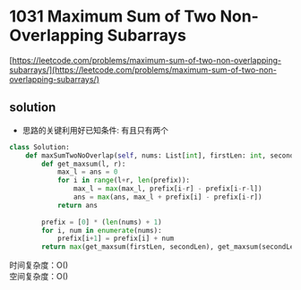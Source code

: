 # 1031 Maximum Sum of Two Non-Overlapping Subarrays
[https://leetcode.com/problems/maximum-sum-of-two-non-overlapping-subarrays/](https://leetcode.com/problems/maximum-sum-of-two-non-overlapping-subarrays/)


## solution

- 思路的关键利用好已知条件: 有且只有两个

```python
class Solution:
    def maxSumTwoNoOverlap(self, nums: List[int], firstLen: int, secondLen: int) -> int:
        def get_maxsum(l, r):
            max_l = ans = 0
            for i in range(l+r, len(prefix)):
                max_l = max(max_l, prefix[i-r] - prefix[i-r-l])
                ans = max(ans, max_l + prefix[i] - prefix[i-r])
            return ans
        
        prefix = [0] * (len(nums) + 1)
        for i, num in enumerate(nums):
            prefix[i+1] = prefix[i] + num
        return max(get_maxsum(firstLen, secondLen), get_maxsum(secondLen, firstLen))        
```
时间复杂度：O() <br>
空间复杂度：O()
